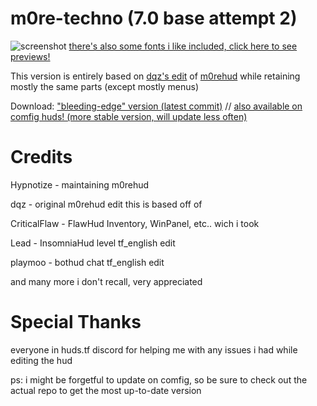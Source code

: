 # m0re-techno (7.0 base attempt 2)
![screenshot](https://b.catgirlsare.sexy/i_auWpY0z58F.jpg)
[there's also some fonts i like included, click here to see previews!](https://github.com/TechnoSL/m0re_techno/blob/master/customizations/Fonts/fonts.md)

This version is entirely based on [dqz's edit](https://github.com/irodionr/dqz_hud/tree/m0re) of [m0rehud](https://github.com/Hypnootize/m0rehud) while retaining mostly the same parts (except mostly menus)

Download: <a href=https://github.com/TechnoSL/m0re_techno/archive/refs/heads/7.0.zip>"bleeding-edge" version (latest commit)</a> //  <a href=https://comfig.app/huds/page/m0re-techno>also available on comfig huds! (more stable version, will update less often)</a>
# Credits
Hypnotize - maintaining m0rehud

dqz - original m0rehud edit this is based off of

CriticalFlaw - FlawHud Inventory, WinPanel, etc.. wich i took

Lead - InsomniaHud level tf_english edit

playmoo - bothud chat tf_english edit

and many more i don't recall, very appreciated

# Special Thanks

everyone in huds.tf discord for helping me with any issues i had while editing the hud

ps: i might be forgetful to update on comfig, so be sure to check out the actual repo to get the most up-to-date version
